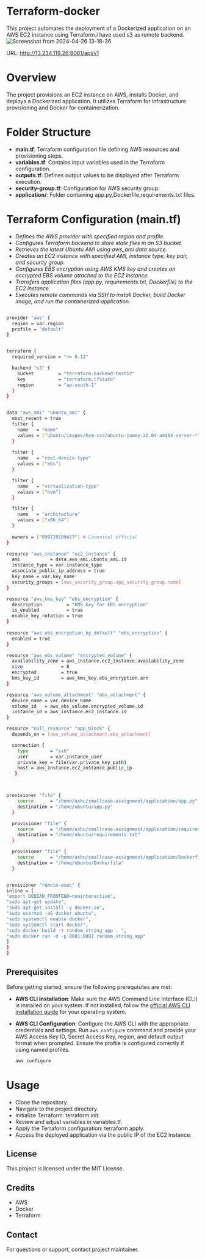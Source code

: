 
# Terraform-docker
This project automates the deployment of a Dockerized application on an AWS EC2 instance using Terraform.i have used s3 as remote backend.
![Screenshot from 2024-04-26 13-18-36](https://github.com/ashu180674/terraform-docker/assets/105533911/10a3e02c-d627-4081-9733-80acd5fce4a8)

URL:  http://13.234.119.26:8081/api/v1


# Overview
The project provisions an EC2 instance on AWS, installs Docker, and deploys a Dockerized application. It utilizes Terraform for infrastructure provisioning and Docker for containerization.

# Folder Structure
- **main.tf**: Terraform configuration file defining AWS resources and provisioning steps.
- **variables.tf**: Contains input variables used in the Terraform configuration.
- **outputs.tf**: Defines output values to be displayed after Terraform execution.
- **security-group.tf**: Configuration for AWS security group.
- **application/**: Folder containing app.py,Dockerfile,requirements.txt files.

# Terraform Configuration (main.tf)
- *Defines the AWS provider with specified region and profile.*
- *Configures Terraform backend to store state files in an S3 bucket.*
- *Retrieves the latest Ubuntu AMI using aws_ami data source.*
- *Creates an EC2 instance with specified AMI, instance type, key pair, and security group.*
- *Configures EBS encryption using AWS KMS key and creates an encrypted EBS volume attached to the EC2 instance.*
- *Transfers application files (app.py, requirements.txt, Dockerfile) to the EC2 instance.*
- *Executes remote commands via SSH to install Docker, build Docker image, and run the containerized application.*
```bash

provider "aws" {
  region = var.region
  profile = "default"
}


terraform {
  required_version = ">= 0.12"

  backend "s3" {
    bucket         = "terraform-backend-test12"
    key            = "terraform.tfstate"
    region         = "ap-south-1"
  }
}


data "aws_ami" "ubuntu_ami" {
  most_recent = true
  filter {
    name   = "name"
    values = ["ubuntu/images/hvm-ssd/ubuntu-jammy-22.04-amd64-server-*"]
  }
 
  filter {
    name   = "root-device-type"
    values = ["ebs"]
  }

  filter {
    name   = "virtualization-type"
    values = ["hvm"]
  }

  filter {
    name   = "architecture"
    values = ["x86_64"]
  }
 
  owners = ["099720109477"] # Canonical official
}

resource "aws_instance" "ec2_instance" {
  ami           = data.aws_ami.ubuntu_ami.id
  instance_type = var.instance_type
  associate_public_ip_address = true
  key_name = var.key_name
  security_groups = [aws_security_group.app_security_group.name]
}

resource "aws_kms_key" "ebs_encryption" {
  description         = "KMS key for EBS encryption"
  is_enabled          = true
  enable_key_rotation = true
}
 
resource "aws_ebs_encryption_by_default" "ebs_encryption" {
  enabled = true
}

resource "aws_ebs_volume" "encrypted_volume" {
  availability_zone = aws_instance.ec2_instance.availability_zone
  size              = 8
  encrypted         = true
  kms_key_id        = aws_kms_key.ebs_encryption.arn
}

resource "aws_volume_attachment" "ebs_attachment" {
  device_name = var.device_name
  volume_id   = aws_ebs_volume.encrypted_volume.id
  instance_id = aws_instance.ec2_instance.id
}

resource "null_resource" "app_block" {
  depends_on = [aws_volume_attachment.ebs_attachment]

  connection {
    type        = "ssh"
    user        = var.instance_user
    private_key = file(var.private_key_path)
    host = aws_instance.ec2_instance.public_ip
   }



provisioner "file" {
    source      = "/home/ashu/smallcase-assignment/application/app.py"
    destination = "/home/ubuntu/app.py"
  }

  provisioner "file" {
    source      = "/home/ashu/smallcase-assignment/application/requirements.txt"
    destination = "/home/ubuntu/requirements.txt"
  }

  provisioner "file" {
    source      = "/home/ashu/smallcase-assignment/application/Dockerfile"
    destination = "/home/ubuntu/Dockerfile"
  }


provisioner "remote-exec" {
inline = [
"export DEBIAN_FRONTEND=noninteractive",
"sudo apt-get update",
"sudo apt-get install -y docker.io",
"sudo usermod -aG docker ubuntu",
"sudo systemctl enable docker",
"sudo systemctl start docker",
"sudo docker build -t random_string_app . ",
"sudo docker run -d -p 8081:8081 random_string_app"
]
}
}


```
## Prerequisites

Before getting started, ensure the following prerequisites are met:

- **AWS CLI Installation**: Make sure the AWS Command Line Interface (CLI) is installed on your system. If not installed, follow the [official AWS CLI installation guide](https://docs.aws.amazon.com/cli/latest/userguide/cli-configure-quickstart.html) for your operating system.

- **AWS CLI Configuration**: Configure the AWS CLI with the appropriate credentials and settings. Run `aws configure` command and provide your AWS Access Key ID, Secret Access Key, region, and default output format when prompted. Ensure the profile is configured correctly if using named profiles.

    ```bash
    aws configure
    ```


# Usage
- Clone the repository.
- Navigate to the project directory.
- Initialize Terraform: terraform init.
- Review and adjust variables in variables.tf.
- Apply the Terraform configuration: terraform apply.
- Access the deployed application via the public IP of the EC2 instance.

## License
This project is licensed under the MIT License.

## Credits
- AWS
- Docker
- Terraform

## Contact
For questions or support, contact project maintainer.

